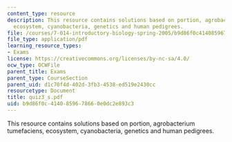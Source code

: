 ```yaml
---
content_type: resource
description: This resource contains solutions based on portion, agrobacterium tumefaciens,
  ecosystem, cyanobacteria, genetics and human pedigrees.
file: /courses/7-014-introductory-biology-spring-2005/b9d86f0c4140859678660e0dc2e893c3_quiz3_s.pdf
file_type: application/pdf
learning_resource_types:
- Exams
license: https://creativecommons.org/licenses/by-nc-sa/4.0/
ocw_type: OCWFile
parent_title: Exams
parent_type: CourseSection
parent_uid: d1c70f4d-402d-3fb3-4538-ed519e2430cc
resourcetype: Document
title: quiz3_s.pdf
uid: b9d86f0c-4140-8596-7866-0e0dc2e893c3
---
```

This resource contains solutions based on portion, agrobacterium tumefaciens, ecosystem, cyanobacteria, genetics and human pedigrees.